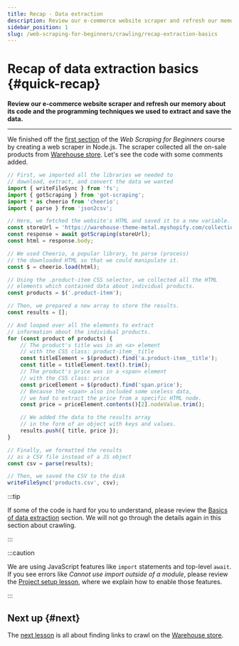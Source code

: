 ```yaml
---
title: Recap - Data extraction
description: Review our e-commerce website scraper and refresh our memory about its code and the programming techniques we used to extract and save the data.
sidebar_position: 1
slug: /web-scraping-for-beginners/crawling/recap-extraction-basics
---
```


# Recap of data extraction basics {#quick-recap}

**Review our e-commerce website scraper and refresh our memory about its code and the programming techniques we used to extract and save the data.**

---

We finished off the [first section](../data_extraction/index.md) of the _Web Scraping for Beginners_ course by creating a web scraper in Node.js. The scraper collected all the on-sale products from [Warehouse store](https://warehouse-theme-metal.myshopify.com/collections/sales). Let's see the code with some comments added.

```js
// First, we imported all the libraries we needed to
// download, extract, and convert the data we wanted
import { writeFileSync } from 'fs';
import { gotScraping } from 'got-scraping';
import * as cheerio from 'cheerio';
import { parse } from 'json2csv';

// Here, we fetched the website's HTML and saved it to a new variable.
const storeUrl = 'https://warehouse-theme-metal.myshopify.com/collections/sales';
const response = await gotScraping(storeUrl);
const html = response.body;

// We used Cheerio, a popular library, to parse (process)
// the downloaded HTML so that we could manipulate it.
const $ = cheerio.load(html);

// Using the .product-item CSS selector, we collected all the HTML
// elements which contained data about individual products.
const products = $('.product-item');

// Then, we prepared a new array to store the results.
const results = [];

// And looped over all the elements to extract
// information about the individual products.
for (const product of products) {
    // The product's title was in an <a> element
    // with the CSS class: product-item__title
    const titleElement = $(product).find('a.product-item__title');
    const title = titleElement.text().trim();
    // The product's price was in a <span> element
    // with the CSS class: price
    const priceElement = $(product).find('span.price');
    // Because the <span> also included some useless data,
    // we had to extract the price from a specific HTML node.
    const price = priceElement.contents()[2].nodeValue.trim();

    // We added the data to the results array
    // in the form of an object with keys and values.
    results.push({ title, price });
}

// Finally, we formatted the results
// as a CSV file instead of a JS object
const csv = parse(results);

// Then, we saved the CSV to the disk
writeFileSync('products.csv', csv);
```

:::tip

If some of the code is hard for you to understand, please review the [Basics of data extraction](../data_extraction/index.md) section. We will not go through the details again in this section about crawling.

:::

:::caution

We are using JavaScript features like `import` statements and top-level `await`. If you see errors like _Cannot use import outside of a module_, please review the [Project setup lesson](../data_extraction/project_setup.md#modern-javascript), where we explain how to enable those features.

:::

## Next up {#next}

The [next lesson](./finding_links.md) is all about finding links to crawl on the [Warehouse store](https://warehouse-theme-metal.myshopify.com/collections/sales).
